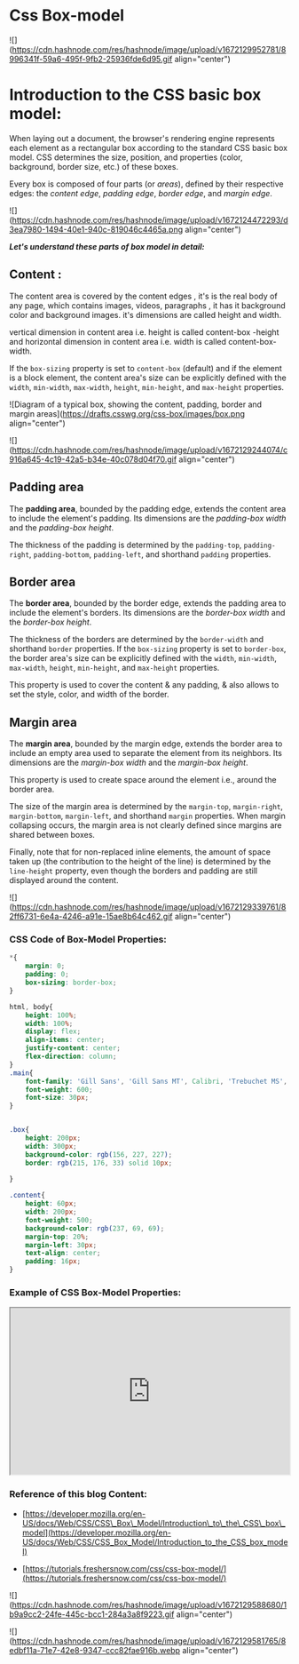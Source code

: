 # Css Box-model

![](https://cdn.hashnode.com/res/hashnode/image/upload/v1672129952781/8996341f-59a6-495f-9fb2-25936fde6d95.gif align="center")

# Introduction to the CSS basic box model:

When laying out a document, the browser's rendering engine represents each element as a rectangular box according to the standard CSS basic box model. CSS determines the size, position, and properties (color, background, border size, etc.) of these boxes.

Every box is composed of four parts (or *areas*), defined by their respective edges: the *content edge*, *padding edge*, *border edge*, and *margin edge*.

![](https://cdn.hashnode.com/res/hashnode/image/upload/v1672124472293/d3ea7980-1494-40e1-940c-819046c4465a.png align="center")

***Let's understand these parts of box model in detail:***

## Content :

The content area is covered by the content edges , it's is the real body of any page, which contains images, videos, paragraphs , it has it background color and background images. it's dimensions are called height and width.

vertical dimension in content area i.e. height is called content-box -height and horizontal dimension in content area i.e. width is called content-box-width.

If the `box-sizing` property is set to `content-box` (default) and if the element is a block element, the content area's size can be explicitly defined with the `width`, `min-width`, `max-width`, `height`, `min-height`, and `max-height` properties.

![Diagram of a typical box, showing the
content, padding, border and margin areas](https://drafts.csswg.org/css-box/images/box.png align="center")

![](https://cdn.hashnode.com/res/hashnode/image/upload/v1672129244074/c916a645-4c19-42a5-b34e-40c078d04f70.gif align="center")

## Padding area

The **padding area**, bounded by the padding edge, extends the content area to include the element's padding. Its dimensions are the *padding-box width* and the *padding-box height*.

The thickness of the padding is determined by the `padding-top`, `padding-right`, `padding-bottom`, `padding-left`, and shorthand `padding` properties.

## Border area

The **border area**, bounded by the border edge, extends the padding area to include the element's borders. Its dimensions are the *border-box width* and the *border-box height*.

The thickness of the borders are determined by the `border-width` and shorthand `border` properties. If the `box-sizing` property is set to `border-box`, the border area's size can be explicitly defined with the `width`, `min-width`, `max-width`, `height`, `min-height`, and `max-height` properties.

This property is used to cover the content & any padding, & also allows to set the style, color, and width of the border.

## Margin area

The **margin area**, bounded by the margin edge, extends the border area to include an empty area used to separate the element from its neighbors. Its dimensions are the *margin-box width* and the *margin-box height*.

This property is used to create space around the element i.e., around the border area.

The size of the margin area is determined by the `margin-top`, `margin-right`, `margin-bottom`, `margin-left`, and shorthand `margin` properties. When margin collapsing occurs, the margin area is not clearly defined since margins are shared between boxes.

Finally, note that for non-replaced inline elements, the amount of space taken up (the contribution to the height of the line) is determined by the `line-height` property, even though the borders and padding are still displayed around the content.

![](https://cdn.hashnode.com/res/hashnode/image/upload/v1672129339761/82ff6731-6e4a-4246-a91e-15ae8b64c462.gif align="center")

### CSS Code of Box-Model Properties:

```css
*{
    margin: 0;
    padding: 0;
    box-sizing: border-box;
}

html, body{
    height: 100%;
    width: 100%;
    display: flex;
    align-items: center;
    justify-content: center;
    flex-direction: column;
}
.main{
    font-family: 'Gill Sans', 'Gill Sans MT', Calibri, 'Trebuchet MS', sans-serif;
    font-weight: 600;
    font-size: 30px;
}


.box{
    height: 200px;
    width: 300px;
    background-color: rgb(156, 227, 227);
    border: rgb(215, 176, 33) solid 10px;
    
}

.content{
    height: 60px;
    width: 200px;
    font-weight: 500;
    background-color: rgb(237, 69, 69);
    margin-top: 20%;
    margin-left: 30px;
    text-align: center;
    padding: 16px;
}
```

### Example of CSS Box-Model Properties:

<iframe height="300" style="width:100%" src="https://codepen.io/Rakii/embed/gOjPpVd?default-tab=js%2Cresult&editable=true&theme-id=dark">
  See the Pen <a href="https://codepen.io/Rakii/pen/gOjPpVd">
  Untitled</a> by Rakhshanda Begum (<a href="https://codepen.io/Rakii">@Rakii</a>)
  on <a href="https://codepen.io">CodePen</a>.
</iframe>

### Reference of this blog Content:

* [https://developer.mozilla.org/en-US/docs/Web/CSS/CSS\_Box\_Model/Introduction\_to\_the\_CSS\_box\_model](https://developer.mozilla.org/en-US/docs/Web/CSS/CSS_Box_Model/Introduction_to_the_CSS_box_model)
    
* [https://tutorials.freshersnow.com/css/css-box-model/](https://tutorials.freshersnow.com/css/css-box-model/)
    

![](https://cdn.hashnode.com/res/hashnode/image/upload/v1672129588680/1b9a9cc2-24fe-445c-bcc1-284a3a8f9223.gif align="center")

![](https://cdn.hashnode.com/res/hashnode/image/upload/v1672129581765/8edbf11a-71e7-42e8-9347-ccc82fae916b.webp align="center")